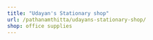 ```yaml
---
title: "Udayan's Stationary shop"
url: /pathanamthitta/udayans-stationary-shop/
shop: office supplies
---
```

